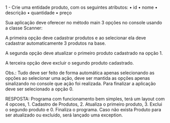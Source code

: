 1 - Crie uma entidade produto, com os seguintes atributos:
            • id
            • nome
            • descrição
            • quantidade
            • preço

Sua aplicação deve oferecer no método main 3 opções no console usando a classe
Scanner:

A primeira opção deve cadastrar produtos e ao selecionar ela deve cadastrar
automaticamente 3 produtos na base.

A segunda opção deve atualizar o primeiro produto cadastrado na opção 1.

A terceira opção deve excluir o segundo produto cadastrado.

Obs.: Tudo deve ser feito de forma automática apenas selecionando as opções ao
selecionar uma ação, deve ser mantida as opções apenas sinalizando no console que
ação foi realizada. Para finalizar a aplicação deve ser selecionado a opção 0.


RESPOSTA: Programa com funcionamento bem simples, terá um layout com 4 opcoes, 1. Cadastro de Produtos, 2. Atualiza o primeiro produto, 3. Exclui o  segundo produto e 0. Finaliza o programa. Caso não exista Produto para ser atualizado ou excluido, será lançado uma exception.


